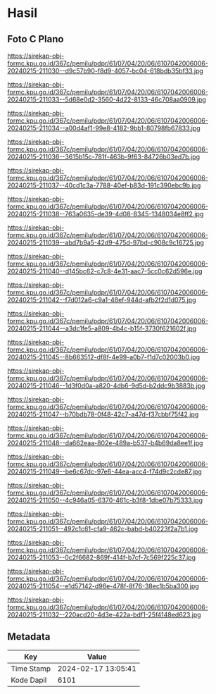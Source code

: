 # Hasil

## Foto C Plano

https://sirekap-obj-formc.kpu.go.id/367c/pemilu/pdpr/61/07/04/20/06/6107042006006-20240215-211030--d9c57b90-f8d9-4057-bc04-618bdb35bf33.jpg

https://sirekap-obj-formc.kpu.go.id/367c/pemilu/pdpr/61/07/04/20/06/6107042006006-20240215-211033--5d68e0d2-3560-4d22-8133-46c708aa0909.jpg

https://sirekap-obj-formc.kpu.go.id/367c/pemilu/pdpr/61/07/04/20/06/6107042006006-20240215-211034--a00d4af1-99e8-4182-9bb1-80798fb67833.jpg

https://sirekap-obj-formc.kpu.go.id/367c/pemilu/pdpr/61/07/04/20/06/6107042006006-20240215-211036--3615b15c-781f-463b-9f63-84726b03ed7b.jpg

https://sirekap-obj-formc.kpu.go.id/367c/pemilu/pdpr/61/07/04/20/06/6107042006006-20240215-211037--40cd1c3a-7788-40ef-b83d-191c390ebc9b.jpg

https://sirekap-obj-formc.kpu.go.id/367c/pemilu/pdpr/61/07/04/20/06/6107042006006-20240215-211038--763a0635-de39-4d08-8345-1348034e8ff2.jpg

https://sirekap-obj-formc.kpu.go.id/367c/pemilu/pdpr/61/07/04/20/06/6107042006006-20240215-211039--abd7b9a5-42d9-475d-97bd-c908c9c16725.jpg

https://sirekap-obj-formc.kpu.go.id/367c/pemilu/pdpr/61/07/04/20/06/6107042006006-20240215-211040--d145bc62-c7c8-4e31-aac7-5cc0c62d596e.jpg

https://sirekap-obj-formc.kpu.go.id/367c/pemilu/pdpr/61/07/04/20/06/6107042006006-20240215-211042--f7d012a6-c9a1-48ef-944d-afb2f2d1d075.jpg

https://sirekap-obj-formc.kpu.go.id/367c/pemilu/pdpr/61/07/04/20/06/6107042006006-20240215-211044--a3dc1fe5-a809-4b4c-b15f-3730f621602f.jpg

https://sirekap-obj-formc.kpu.go.id/367c/pemilu/pdpr/61/07/04/20/06/6107042006006-20240215-211045--8b663512-df8f-4e99-a0b7-f1d7c02003b0.jpg

https://sirekap-obj-formc.kpu.go.id/367c/pemilu/pdpr/61/07/04/20/06/6107042006006-20240215-211046--1d3f0d0a-a820-4db6-9d5d-b2ddc9b3883b.jpg

https://sirekap-obj-formc.kpu.go.id/367c/pemilu/pdpr/61/07/04/20/06/6107042006006-20240215-211047--b70bdb78-0f48-42c7-a47d-f37cbbf75f42.jpg

https://sirekap-obj-formc.kpu.go.id/367c/pemilu/pdpr/61/07/04/20/06/6107042006006-20240215-211048--da662eaa-802e-489a-b537-b4b69da8ee1f.jpg

https://sirekap-obj-formc.kpu.go.id/367c/pemilu/pdpr/61/07/04/20/06/6107042006006-20240215-211049--be6c67dc-97e6-44ea-acc4-f74d9c2cde87.jpg

https://sirekap-obj-formc.kpu.go.id/367c/pemilu/pdpr/61/07/04/20/06/6107042006006-20240215-211050--4c946a05-6370-461c-b3f8-1dbe07b75333.jpg

https://sirekap-obj-formc.kpu.go.id/367c/pemilu/pdpr/61/07/04/20/06/6107042006006-20240215-211051--492c1c61-cfa9-462c-babd-b40223f2a7b1.jpg

https://sirekap-obj-formc.kpu.go.id/367c/pemilu/pdpr/61/07/04/20/06/6107042006006-20240215-211053--0c2f6682-869f-414f-b7cf-7c569f225c37.jpg

https://sirekap-obj-formc.kpu.go.id/367c/pemilu/pdpr/61/07/04/20/06/6107042006006-20240215-211054--e1d57142-d96e-478f-8f76-38ec1b5ba300.jpg

https://sirekap-obj-formc.kpu.go.id/367c/pemilu/pdpr/61/07/04/20/06/6107042006006-20240215-211032--220acd20-4d3e-422a-bdf1-25f4148ed623.jpg


## Metadata

| Key        | Value               |
| ---------- | ------------------- |
| Time Stamp | 2024-02-17 13:05:41 |
| Kode Dapil | 6101                |



